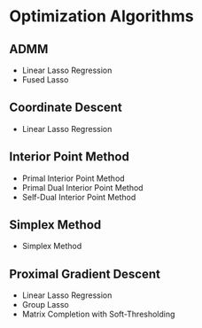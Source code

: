 # Optimization Algorithms

## ADMM
- Linear Lasso Regression
- Fused Lasso

## Coordinate Descent
- Linear Lasso Regression

## Interior Point Method
- Primal Interior Point Method
- Primal Dual Interior Point Method
- Self-Dual Interior Point Method

## Simplex Method
- Simplex Method

## Proximal Gradient Descent
- Linear Lasso Regression
- Group Lasso  
- Matrix Completion with Soft-Thresholding